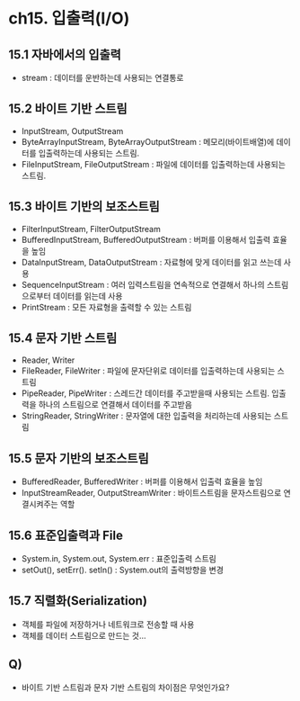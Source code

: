 # ch15. 입출력(I/O)
## 15.1 자바에서의 입출력
* stream : 데이터를 운반하는데 사용되는 연결통로

## 15.2 바이트 기반 스트림
* InputStream, OutputStream
* ByteArrayInputStream, ByteArrayOutputStream : 메모리(바이트배열)에 데이터를 입출력하는데 사용되는 스트림.
* FileInputStream, FileOutputStream : 파일에 데이터를 입출력하는데 사용되는 스트림.

## 15.3 바이트 기반의 보조스트림
* FilterInputStream, FilterOutputStream
* BufferedInputStream, BufferedOutputStream : 버퍼를 이용해서 입출력 효율을 높임
* DataInputStream, DataOutputStream : 자료형에 맞게 데이터를 읽고 쓰는데 사용
* SequenceInputStream : 여러 입력스트림을 연속적으로 연결해서 하나의 스트림으로부터 데이터를 읽는데 사용
* PrintStream : 모든 자료형을 출력할 수 있는 스트림

## 15.4 문자 기반 스트림
* Reader, Writer
* FileReader, FileWriter : 파일에 문자단위로 데이터를 입출력하는데 사용되는 스트림
* PipeReader, PipeWriter : 스레드간 데이터를 주고받을때 사용되는 스트림. 입출력을 하나의 스트림으로 연결해서 데이터를 주고받음
* StringReader, StringWriter : 문자열에 대한 입출력을 처리하는데 사용되는 스트림

## 15.5 문자 기반의 보조스트림
* BufferedReader, BufferedWriter : 버퍼를 이용해서 입출력 효율을 높임
* InputStreamReader, OutputStreamWriter : 바이트스트림을 문자스트림으로 연결시켜주는 역할

## 15.6 표준입출력과 File
* System.in, System.out, System.err : 표준입출력 스트림
* setOut(), setErr(). setIn() : System.out의 출력방향을 변경

## 15.7 직렬화(Serialization)
* 객체를 파일에 저장하거나 네트워크로 전송할 때 사용
* 객체를 데이터 스트림으로 만드는 것...

## Q)
* 바이트 기반 스트림과 문자 기반 스트림의 차이점은 무엇인가요?